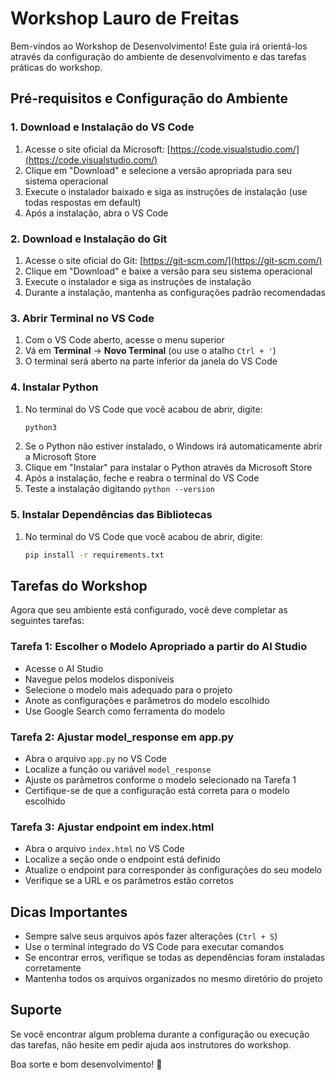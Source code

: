 # Workshop Lauro de Freitas

Bem-vindos ao Workshop de Desenvolvimento! Este guia irá orientá-los através da configuração do ambiente de desenvolvimento e das tarefas práticas do workshop.

## Pré-requisitos e Configuração do Ambiente

### 1. Download e Instalação do VS Code

1. Acesse o site oficial da Microsoft: [https://code.visualstudio.com/](https://code.visualstudio.com/)
2. Clique em "Download" e selecione a versão apropriada para seu sistema operacional
3. Execute o instalador baixado e siga as instruções de instalação (use todas respostas em default)
4. Após a instalação, abra o VS Code

### 2. Download e Instalação do Git

1. Acesse o site oficial do Git: [https://git-scm.com/](https://git-scm.com/)
2. Clique em "Download" e baixe a versão para seu sistema operacional
3. Execute o instalador e siga as instruções de instalação
4. Durante a instalação, mantenha as configurações padrão recomendadas

### 3. Abrir Terminal no VS Code

1. Com o VS Code aberto, acesse o menu superior
2. Vá em **Terminal** → **Novo Terminal** (ou use o atalho `Ctrl + '`)
3. O terminal será aberto na parte inferior da janela do VS Code

### 4. Instalar Python

1. No terminal do VS Code que você acabou de abrir, digite:
   ```bash
   python3
   ```
2. Se o Python não estiver instalado, o Windows irá automaticamente abrir a Microsoft Store
3. Clique em "Instalar" para instalar o Python através da Microsoft Store
4. Após a instalação, feche e reabra o terminal do VS Code
5. Teste a instalação digitando `python --version`

### 5. Instalar Dependências das Bibliotecas

1. No terminal do VS Code que você acabou de abrir, digite:
   ```bash
   pip install -r requirements.txt
   ```

## Tarefas do Workshop

Agora que seu ambiente está configurado, você deve completar as seguintes tarefas:

### Tarefa 1: Escolher o Modelo Apropriado a partir do AI Studio

- Acesse o AI Studio
- Navegue pelos modelos disponíveis
- Selecione o modelo mais adequado para o projeto
- Anote as configurações e parâmetros do modelo escolhido
- Use Google Search como ferramenta do modelo

### Tarefa 2: Ajustar model_response em app.py

- Abra o arquivo `app.py` no VS Code
- Localize a função ou variável `model_response`
- Ajuste os parâmetros conforme o modelo selecionado na Tarefa 1
- Certifique-se de que a configuração está correta para o modelo escolhido

### Tarefa 3: Ajustar endpoint em index.html

- Abra o arquivo `index.html` no VS Code
- Localize a seção onde o endpoint está definido
- Atualize o endpoint para corresponder às configurações do seu modelo
- Verifique se a URL e os parâmetros estão corretos

## Dicas Importantes

- Sempre salve seus arquivos após fazer alterações (`Ctrl + S`)
- Use o terminal integrado do VS Code para executar comandos
- Se encontrar erros, verifique se todas as dependências foram instaladas corretamente
- Mantenha todos os arquivos organizados no mesmo diretório do projeto

## Suporte

Se você encontrar algum problema durante a configuração ou execução das tarefas, não hesite em pedir ajuda aos instrutores do workshop.

Boa sorte e bom desenvolvimento! 🚀